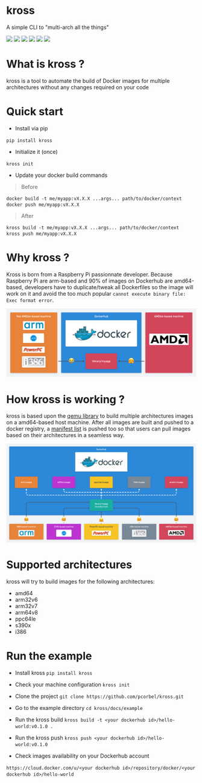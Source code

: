 # kross

A simple CLI to "multi-arch all the things"

[![](https://badge.fury.io/py/kross.svg)](https://badge.fury.io/py/kross)
[![](https://img.shields.io/badge/License-Apache%202.0-blue.svg)](https://opensource.org/licenses/Apache-2.0)
[![](https://img.shields.io/pypi/pyversions/kross.svg)](https://pypi.org/project/kross/)
[![](https://img.shields.io/requires/github/pcorbel/kross.svg)](https://requires.io/github/pcorbel/kross/requirements/)
[![](https://img.shields.io/badge/status-stable-green.svg)]()
[![](https://img.shields.io/badge/code%20style-black-000000.svg)](https://github.com/ambv/black)


# What is kross ?

kross is a tool to automate the build of Docker images for multiple architectures without any changes required on your code

# Quick start

* Install via pip

`pip install kross`

* Initialize it (once)

`kross init`

* Update your docker build commands

> Before

```
docker build -t me/myapp:vX.X.X ...args... path/to/docker/context
docker push me/myapp:vX.X.X
```

> After

```
kross build -t me/myapp:vX.X.X ...args... path/to/docker/context
kross push me/myapp:vX.X.X
```

# Why kross ?

Kross is born from a Raspberry Pi passionnate developer.
Because Raspberry Pi are arm-based and 90% of images on Dockerhub are amd64-based, developers have to duplicate/tweak all Dockerfiles so the image will work on it and avoid the too much popular `cannot execute binary file: Exec format error`.

![](docs/1@2x.png)

# How kross is working ?

kross is based upon the [qemu library](https://www.qemu.org/) to build multiple architectures images on a amd64-based host machine.
After all images are built and pushed to a docker registry, a [manifest list](https://docs.docker.com/engine/reference/commandline/manifest/#create-and-push-a-manifest-list) is pushed too so that users can pull images based on their architectures in a seamless way.

![](docs/2@2x.png)

# Supported architectures

kross will try to build images for the following architectures:

* amd64
* arm32v6
* arm32v7
* arm64v8
* ppc64le
* s390x
* i386

# Run the example

* Install kross
`pip install kross`

* Check your machine configuration
`kross init`

* Clone the project
`git clone https://github.com/pcorbel/kross.git`

* Go to the example directory
`cd kross/docs/example`

* Run the kross build
`kross build -t <your dockerhub id>/hello-world:v0.1.0 .`

* Run the kross push
`kross push <your dockerhub id>/hello-world:v0.1.0`

* Check images availability on your Dockerhub account

`https://cloud.docker.com/u/<your dockerhub id>/repository/docker/<your dockerhub id>/hello-world`

